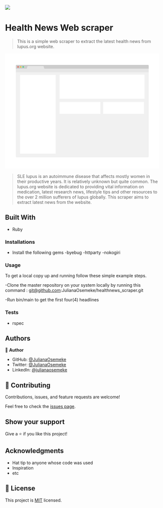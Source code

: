 ![](https://img.shields.io/badge/Microverse-blueviolet)

# Health News Web scraper

> This is a simple web scraper to extract the latest health news from lupus.org website.

![screenshot](./app_screenshot.png)

>SLE lupus is an autoimmune disease that affects mostly women in their productive years. It is relatively unknown but quite common. The lupus.org website is dedicated to providing vital information on medication, latest research news, lifestyle tips and other resources to the over 2 million sufferers of lupus globally. This scraper aims to extract latest news from the website.

## Built With
- Ruby

### Installations
- Install the following gems
-byebug
-httparty
-nokogiri

### Usage
To get a local copy up and running follow these simple example steps.

-Clone the master repository on your system locally by running this command : git@github.com:JulianaOsemeke/healthnews_scraper.git

-Run bin/main to get the first four(4) headlines


### Tests
- rspec

## Authors

👤 **Author**

- GitHub: [@JulianaOsemeke](https://github.com/JulianaOsemeke)
- Twitter: [@JulianaOsemeke](https://twitter.com/JulianaOsemeke)
- LinkedIn: [@julianaosemeke](https://linkedin.com/in/julianaosemeke)

## 🤝 Contributing

Contributions, issues, and feature requests are welcome!

Feel free to check the [issues page](../../issues/).

## Show your support

Give a ⭐️ if you like this project!

## Acknowledgments

- Hat tip to anyone whose code was used
- Inspiration
- etc

## 📝 License

This project is [MIT](./MIT.md) licensed.
